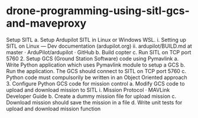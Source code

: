 # drone-programming-using-sitl-gcs-and-maveproxy
Setup SITL a. Setup Ardupilot SITL in Linux or Windows WSL. i. Setting up SITL on Linux — Dev documentation (ardupilot.org) ii. ardupilot/BUILD.md at master · ArduPilot/ardupilot · GitHub b. Build copter c. Run SITL on TCP port 5760  2. Setup GCS (Ground Station Software) code using Pymavlink a. Write Python application which uses Pymavlink module to setup a GCS  b. Run the application. The GCS should connect to SITL on TCP port 5760 c. Python code must compulsorily be written in an Object Oriented approach 3. Configure Python GCS code for mission control a. Modify GCS code to upload and download mission to SITL i. Mission Protocol · MAVLink Developer Guide b. Create a dummy mission file for upload mission c. Download mission should save the mission in a file d. Write unit tests for upload and download mission function
